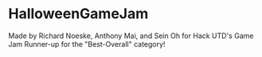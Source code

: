 # HalloweenGameJam
Made by Richard Noeske, Anthony Mai, and Sein Oh for Hack UTD's Game Jam
Runner-up for the "Best-Overall" category!
